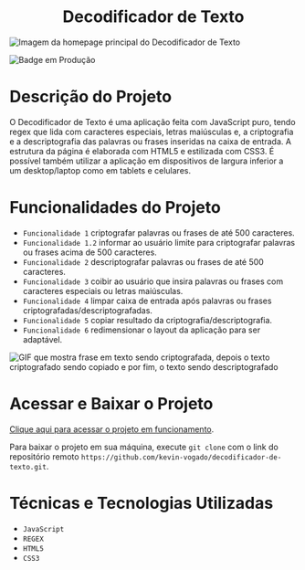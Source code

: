 <h1 align="center"> Decodificador de Texto </h1>

![Imagem da homepage principal do Decodificador de Texto](https://github.com/user-attachments/assets/8798328e-3b29-46f6-95f0-4ef2b4faf267)

![Badge em Produção](http://img.shields.io/static/v1?label=STATUS&message=ONLINE&color=GREEN&style=for-the-badge)

# Descrição do Projeto 
O Decodificador de Texto é uma aplicação feita com JavaScript puro, tendo regex que lida com caracteres especiais, letras maiúsculas e, a criptografia e a descriptografia das palavras ou frases inseridas na caixa de entrada. A estrutura da página é elaborada com HTML5 e estilizada com CSS3. É possível também utilizar a aplicação em dispositivos de largura inferior a um desktop/laptop como em tablets e celulares.

# Funcionalidades do Projeto
- `Funcionalidade 1` criptografar palavras ou frases de até 500 caracteres.
- `Funcionalidade 1.2` informar ao usuário limite para criptografar palavras ou frases acima de 500 caracteres.
- `Funcionalidade 2` descriptografar palavras ou frases de até 500 caracteres.
- `Funcionalidade 3` coibir ao usuário que insira palavras ou frases com caracteres especiais ou letras maiúsculas. 
- `Funcionalidade 4` limpar caixa de entrada após palavras ou frases criptografadas/descriptografadas.
- `Funcionalidade 5` copiar resultado da criptografia/descriptografia. 
- `Funcionalidade 6` redimensionar o layout da aplicação para ser adaptável.

![GIF que mostra frase em texto sendo criptografada, depois o texto criptografado sendo copiado e por fim, o texto sendo descriptografado](https://github.com/user-attachments/assets/53614664-28bb-47b9-a9cf-007dd21ced77)

# Acessar e Baixar o Projeto

[Clique aqui para acessar o projeto em funcionamento](https://kevin-vogado.github.io/decodificador-de-texto/).

Para baixar o projeto em sua máquina, execute `git clone` com o link do repositório remoto `https://github.com/kevin-vogado/decodificador-de-texto.git`.

# Técnicas e Tecnologias Utilizadas

- `JavaScript`
- `REGEX`
- `HTML5`
- `CSS3`
